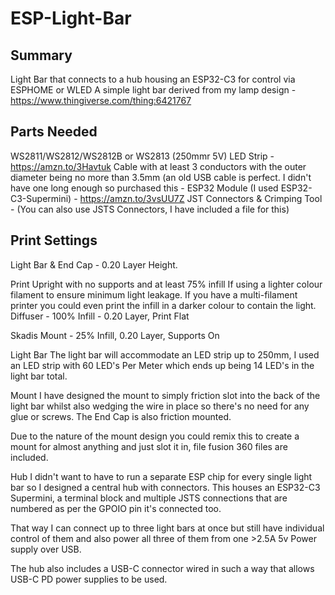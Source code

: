# ESP-Light-Bar

## Summary
Light Bar that connects to a hub housing an ESP32-C3 for control via ESPHOME or WLED
A simple light bar derived from my lamp design - https://www.thingiverse.com/thing:6421767

## Parts Needed
WS2811/WS2812/WS2812B or WS2813 (250mmr 5V) LED Strip - https://amzn.to/3Havtuk
Cable with at least 3 conductors with the outer diameter being no more than 3.5mm (an old USB cable is perfect. I didn't have one long enough so purchased this -
ESP32 Module (I used ESP32-C3-Supermini) - https://amzn.to/3vsUU7Z
JST Connectors & Crimping Tool -
(You can also use JSTS Connectors, I have included a file for this)

## Print Settings
Light Bar & End Cap - 0.20 Layer Height. 

Print Upright with no supports and at least 75% infill If using a lighter colour filament to ensure minimum light leakage.
If you have a multi-filament printer you could even print the infill in a darker colour to contain the light.
Diffuser - 100% Infill - 0.20 Layer, Print Flat

Skadis Mount - 25% Infill, 0.20 Layer, Supports On

Light Bar
The light bar will accommodate an LED strip up to 250mm, I used an LED strip with 60 LED's Per Meter which ends up being 14 LED's in the light bar total.

Mount
I have designed the mount to simply friction slot into the back of the light bar whilst also wedging the wire in place so there's no need for any glue or screws. The End Cap is also friction mounted.

Due to the nature of the mount design you could remix this to create a mount for almost anything and just slot it in, file fusion 360 files are included.

Hub
I didn't want to have to run a separate ESP chip for every single light bar so I designed a central hub with connectors. This houses an ESP32-C3 Supermini, a terminal block and multiple JSTS connections that are numbered as per the GPOIO pin it's connected too.

That way I can connect up to three light bars at once but still have individual control of them and also power all three of them from one >2.5A 5v Power supply over USB.

The hub also includes a USB-C connector wired in such a way that allows USB-C PD power supplies to be used.
